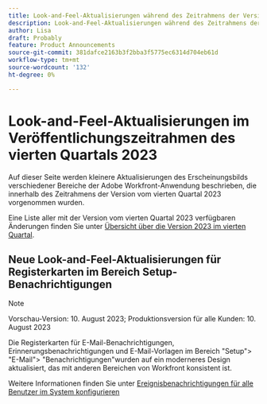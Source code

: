 ```yaml
---
title: Look-and-Feel-Aktualisierungen während des Zeitrahmens der Version vom 4. Quartal 2023
description: Look-and-Feel-Aktualisierungen während des Zeitrahmens der Version vom 4. Quartal 2023
author: Lisa
draft: Probably
feature: Product Announcements
source-git-commit: 381dafce2163b3f2bba3f5775ec6314d704eb61d
workflow-type: tm+mt
source-wordcount: '132'
ht-degree: 0%

---
```



# Look-and-Feel-Aktualisierungen im Veröffentlichungszeitrahmen des vierten Quartals 2023

Auf dieser Seite werden kleinere Aktualisierungen des Erscheinungsbilds verschiedener Bereiche der Adobe Workfront-Anwendung beschrieben, die innerhalb des Zeitrahmens der Version vom vierten Quartal 2023 vorgenommen wurden.

Eine Liste aller mit der Version vom vierten Quartal 2023 verfügbaren Änderungen finden Sie unter [Übersicht über die Version 2023 im vierten Quartal](/help/quicksilver/product-announcements/product-releases/23-q4-release-activity/23-q4-release-overview.md).

## Neue Look-and-Feel-Aktualisierungen für Registerkarten im Bereich Setup-Benachrichtigungen

>[!NOTE]
>
>Vorschau-Version: 10. August 2023; Produktionsversion für alle Kunden: 10. August 2023

Die Registerkarten für E-Mail-Benachrichtigungen, Erinnerungsbenachrichtigungen und E-Mail-Vorlagen im Bereich &quot;Setup&quot;> &quot;E-Mail&quot;> &quot;Benachrichtigungen&quot;wurden auf ein moderneres Design aktualisiert, das mit anderen Bereichen von Workfront konsistent ist.

Weitere Informationen finden Sie unter [Ereignisbenachrichtigungen für alle Benutzer im System konfigurieren](/help/quicksilver/administration-and-setup/manage-workfront/emails/configure-event-notifications-for-everyone-in-the-system.md)
